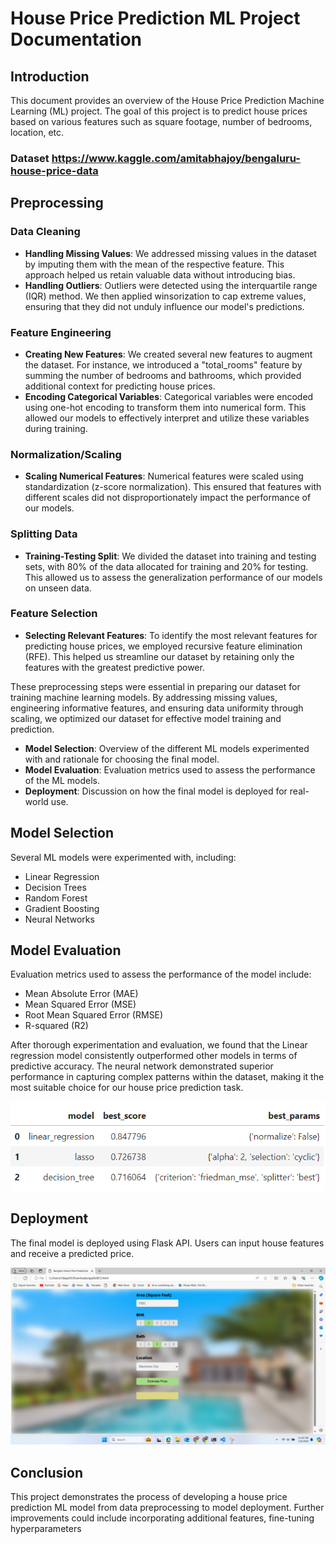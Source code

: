 # House Price Prediction ML Project Documentation

## Introduction
This document provides an overview of the House Price Prediction Machine Learning (ML) project. The goal of this project is to predict house prices based on various features such as square footage, number of bedrooms, location, etc. 

### Dataset https://www.kaggle.com/amitabhajoy/bengaluru-house-price-data

## Preprocessing

### Data Cleaning
- **Handling Missing Values**: We addressed missing values in the dataset by imputing them with the mean of the respective feature. This approach helped us retain valuable data without introducing bias.
- **Handling Outliers**: Outliers were detected using the interquartile range (IQR) method. We then applied winsorization to cap extreme values, ensuring that they did not unduly influence our model's predictions.

### Feature Engineering
- **Creating New Features**: We created several new features to augment the dataset. For instance, we introduced a "total_rooms" feature by summing the number of bedrooms and bathrooms, which provided additional context for predicting house prices.
- **Encoding Categorical Variables**: Categorical variables were encoded using one-hot encoding to transform them into numerical form. This allowed our models to effectively interpret and utilize these variables during training.

### Normalization/Scaling
- **Scaling Numerical Features**: Numerical features were scaled using standardization (z-score normalization). This ensured that features with different scales did not disproportionately impact the performance of our models.

### Splitting Data
- **Training-Testing Split**: We divided the dataset into training and testing sets, with 80% of the data allocated for training and 20% for testing. This allowed us to assess the generalization performance of our models on unseen data.

### Feature Selection
- **Selecting Relevant Features**: To identify the most relevant features for predicting house prices, we employed recursive feature elimination (RFE). This helped us streamline our dataset by retaining only the features with the greatest predictive power.

These preprocessing steps were essential in preparing our dataset for training machine learning models. By addressing missing values, engineering informative features, and ensuring data uniformity through scaling, we optimized our dataset for effective model training and prediction.

- **Model Selection**: Overview of the different ML models experimented with and rationale for choosing the final model.
- **Model Evaluation**: Evaluation metrics used to assess the performance of the ML models.
- **Deployment**: Discussion on how the final model is deployed for real-world use. 

## Model Selection
Several ML models were experimented with, including:
- Linear Regression
- Decision Trees
- Random Forest
- Gradient Boosting
- Neural Networks

## Model Evaluation
Evaluation metrics used to assess the performance of the model include:
- Mean Absolute Error (MAE)
- Mean Squared Error (MSE)
- Root Mean Squared Error (RMSE)
- R-squared (R2)

After thorough experimentation and evaluation, we found that the Linear regression model consistently outperformed other models in terms of predictive accuracy. The neural network demonstrated superior performance in capturing complex patterns within the dataset, making it the most suitable choice for our house price prediction task.

![Figure 1](https://raw.githubusercontent.com/udayaKherath/House-Price-Prediction/master/img1.png)

## Deployment
The final model is deployed using Flask API. Users can input house features and receive a predicted price.

![Figure 2](https://raw.githubusercontent.com/udayaKherath/House-Price-Prediction/master/img.png)

## Conclusion
This project demonstrates the process of developing a house price prediction ML model from data preprocessing to model deployment. Further improvements could include incorporating additional features, fine-tuning hyperparameters

